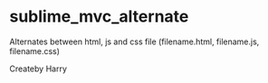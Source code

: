 sublime_mvc_alternate
=====================

Alternates between html, js and css file (filename.html, filename.js, filename.css)

Createby Harry 

